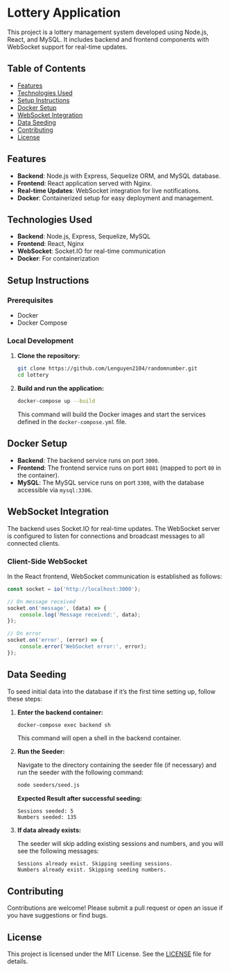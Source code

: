 # Lottery Application

This project is a lottery management system developed using Node.js, React, and MySQL. It includes backend and frontend components with WebSocket support for real-time updates.

## Table of Contents

- [Features](#features)
- [Technologies Used](#technologies-used)
- [Setup Instructions](#setup-instructions)
- [Docker Setup](#docker-setup)
- [WebSocket Integration](#websocket-integration)
- [Data Seeding](#data-seeding)
- [Contributing](#contributing)
- [License](#license)

## Features

- **Backend**: Node.js with Express, Sequelize ORM, and MySQL database.
- **Frontend**: React application served with Nginx.
- **Real-time Updates**: WebSocket integration for live notifications.
- **Docker**: Containerized setup for easy deployment and management.

## Technologies Used

- **Backend**: Node.js, Express, Sequelize, MySQL
- **Frontend**: React, Nginx
- **WebSocket**: Socket.IO for real-time communication
- **Docker**: For containerization

## Setup Instructions

### Prerequisites

- Docker
- Docker Compose

### Local Development

1. **Clone the repository:**

    ```bash
    git clone https://github.com/Lenguyen2104/randomnumber.git
    cd lottery
    ```

2. **Build and run the application:**

    ```bash
    docker-compose up --build
    ```

    This command will build the Docker images and start the services defined in the `docker-compose.yml` file.

## Docker Setup

- **Backend**: The backend service runs on port `3000`.
- **Frontend**: The frontend service runs on port `8081` (mapped to port `80` in the container).
- **MySQL**: The MySQL service runs on port `3308`, with the database accessible via `mysql:3306`.

## WebSocket Integration

The backend uses Socket.IO for real-time updates. The WebSocket server is configured to listen for connections and broadcast messages to all connected clients.

### Client-Side WebSocket

In the React frontend, WebSocket communication is established as follows:

```javascript
const socket = io('http://localhost:3000');

// On message received
socket.on('message', (data) => {
    console.log('Message received:', data);
});

// On error
socket.on('error', (error) => {
    console.error('WebSocket error:', error);
});
```

## Data Seeding

To seed initial data into the database if it’s the first time setting up, follow these steps:

1. **Enter the backend container:**

    ```bash
    docker-compose exec backend sh
    ```

    This command will open a shell in the backend container.

2. **Run the Seeder:**

    Navigate to the directory containing the seeder file (if necessary) and run the seeder with the following command:

    ```bash
    node seeders/seed.js
    ```

    **Expected Result after successful seeding:**
    ```
    Sessions seeded: 5
    Numbers seeded: 135
    ```

3. **If data already exists:**
   
   The seeder will skip adding existing sessions and numbers, and you will see the following messages:
    ```
    Sessions already exist. Skipping seeding sessions.
    Numbers already exist. Skipping seeding numbers.
    ```

## Contributing

Contributions are welcome! Please submit a pull request or open an issue if you have suggestions or find bugs.

## License

This project is licensed under the MIT License. See the [LICENSE](LICENSE) file for details.